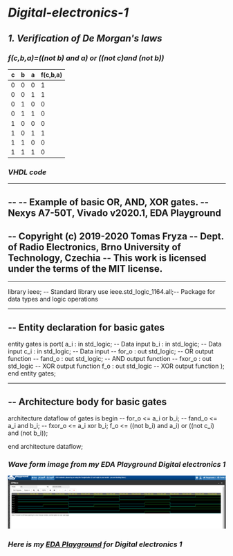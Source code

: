 # *Digital-electronics-1*


## *1. Verification of De Morgan's laws*

### *f(c,b,a)=((not b) and a) or ((not c)and (not b))*


c | b | a | f(c,b,a)
--| --|---|---------
0 | 0 | 0 |    1
0 | 0 | 1 |    1
0 | 1 | 0 |    0
0 | 1 | 1 |    0
1 | 0 | 0 |    0
1 | 0 | 1 |    1
1 | 1 | 0 |    0
1 | 1 | 1 |    0


### *VHDL code*

------------------------------------------------------------------------
--
-- Example of basic OR, AND, XOR gates.
-- Nexys A7-50T, Vivado v2020.1, EDA Playground
--
-- Copyright (c) 2019-2020 Tomas Fryza
-- Dept. of Radio Electronics, Brno University of Technology, Czechia
-- This work is licensed under the terms of the MIT license.
--
------------------------------------------------------------------------

library ieee;               -- Standard library
use ieee.std_logic_1164.all;-- Package for data types and logic operations

------------------------------------------------------------------------
-- Entity declaration for basic gates
------------------------------------------------------------------------
entity gates is
    port(
        a_i    : in  std_logic;         -- Data input
        b_i    : in  std_logic;         -- Data input
        c_i    : in  std_logic;          -- Data input
     --   for_o  : out std_logic;         -- OR output function
       -- fand_o : out std_logic;         -- AND output function
       -- fxor_o : out std_logic          -- XOR output function
       f_o : out std_logic               -- XOR output function
    );
end entity gates;

------------------------------------------------------------------------
-- Architecture body for basic gates
------------------------------------------------------------------------
architecture dataflow of gates is
begin
  --  for_o  <= a_i or b_i;
 --   fand_o <= a_i and b_i;
  --  fxor_o <= a_i xor b_i;
  f_o <= ((not b_i) and a_i) or ((not c_i) and (not b_i));

end architecture dataflow;


### *Wave form image from my EDA Playground Digital electronics 1*

![Image](https://github.com/shad0w3y3/Digital-electronics-1/blob/main/digi%20electronics%201%20wave%20form.png)


### *Here is my [EDA Playground](https://www.edaplayground.com/x/8Lk8) for Digital electronics 1*